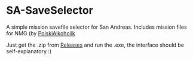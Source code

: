 # SA-SaveSelector

A simple mission savefile selector for San Andreas. Includes mission files for NMG (by [PolskiAlkoholik](https://www.speedrun.com/user/PolskiAlkoholik)

Just get the .zip from [Releases](github.com/Goldiedtv/SA-SaveSelector/releases/latest) and run the .exe, the interface should be self-explanatory :) 
